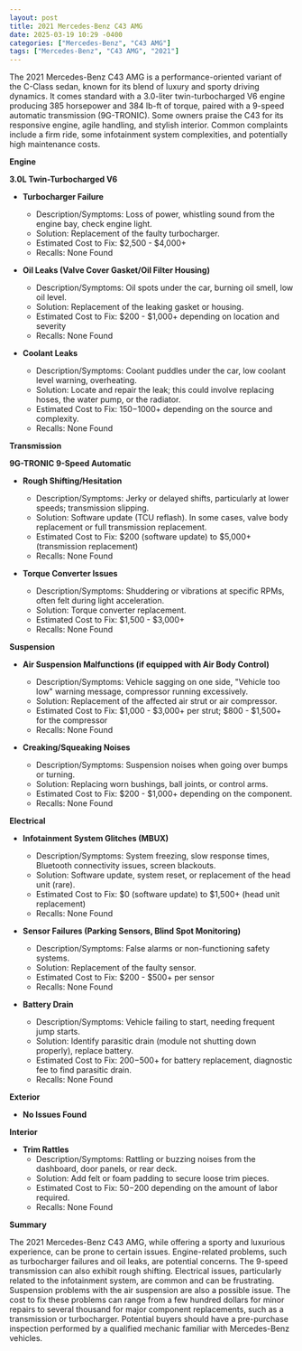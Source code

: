 ```yaml
---
layout: post
title: 2021 Mercedes-Benz C43 AMG
date: 2025-03-19 10:29 -0400
categories: ["Mercedes-Benz", "C43 AMG"]
tags: ["Mercedes-Benz", "C43 AMG", "2021"]
---
```

The 2021 Mercedes-Benz C43 AMG is a performance-oriented variant of the C-Class sedan, known for its blend of luxury and sporty driving dynamics. It comes standard with a 3.0-liter twin-turbocharged V6 engine producing 385 horsepower and 384 lb-ft of torque, paired with a 9-speed automatic transmission (9G-TRONIC). Some owners praise the C43 for its responsive engine, agile handling, and stylish interior. Common complaints include a firm ride, some infotainment system complexities, and potentially high maintenance costs.

**Engine**

**3.0L Twin-Turbocharged V6**

*   **Turbocharger Failure**
    *   Description/Symptoms: Loss of power, whistling sound from the engine bay, check engine light.
    *   Solution: Replacement of the faulty turbocharger.
    *   Estimated Cost to Fix: $2,500 - $4,000+
    *   Recalls: None Found

*   **Oil Leaks (Valve Cover Gasket/Oil Filter Housing)**
    *   Description/Symptoms: Oil spots under the car, burning oil smell, low oil level.
    *   Solution: Replacement of the leaking gasket or housing.
    *   Estimated Cost to Fix: $200 - $1,000+ depending on location and severity
    *   Recalls: None Found

* **Coolant Leaks**
    *   Description/Symptoms: Coolant puddles under the car, low coolant level warning, overheating.
    *   Solution: Locate and repair the leak; this could involve replacing hoses, the water pump, or the radiator.
    *   Estimated Cost to Fix: $150-$1000+ depending on the source and complexity.
    *   Recalls: None Found

**Transmission**

**9G-TRONIC 9-Speed Automatic**

*   **Rough Shifting/Hesitation**
    *   Description/Symptoms: Jerky or delayed shifts, particularly at lower speeds; transmission slipping.
    *   Solution: Software update (TCU reflash). In some cases, valve body replacement or full transmission replacement.
    *   Estimated Cost to Fix: $200 (software update) to $5,000+ (transmission replacement)
    *   Recalls: None Found

*   **Torque Converter Issues**
    *   Description/Symptoms: Shuddering or vibrations at specific RPMs, often felt during light acceleration.
    *   Solution: Torque converter replacement.
    *   Estimated Cost to Fix: $1,500 - $3,000+
    *   Recalls: None Found

**Suspension**

*   **Air Suspension Malfunctions (if equipped with Air Body Control)**
    *   Description/Symptoms: Vehicle sagging on one side, "Vehicle too low" warning message, compressor running excessively.
    *   Solution: Replacement of the affected air strut or air compressor.
    *   Estimated Cost to Fix: $1,000 - $3,000+ per strut; $800 - $1,500+ for the compressor
    *   Recalls: None Found

*   **Creaking/Squeaking Noises**
    *   Description/Symptoms: Suspension noises when going over bumps or turning.
    *   Solution: Replacing worn bushings, ball joints, or control arms.
    *   Estimated Cost to Fix: $200 - $1,000+ depending on the component.
    *   Recalls: None Found

**Electrical**

*   **Infotainment System Glitches (MBUX)**
    *   Description/Symptoms: System freezing, slow response times, Bluetooth connectivity issues, screen blackouts.
    *   Solution: Software update, system reset, or replacement of the head unit (rare).
    *   Estimated Cost to Fix: $0 (software update) to $1,500+ (head unit replacement)
    *   Recalls: None Found

*   **Sensor Failures (Parking Sensors, Blind Spot Monitoring)**
    *   Description/Symptoms: False alarms or non-functioning safety systems.
    *   Solution: Replacement of the faulty sensor.
    *   Estimated Cost to Fix: $200 - $500+ per sensor
    *   Recalls: None Found

*   **Battery Drain**
    *   Description/Symptoms: Vehicle failing to start, needing frequent jump starts.
    *   Solution: Identify parasitic drain (module not shutting down properly), replace battery.
    *   Estimated Cost to Fix: $200-$500+ for battery replacement, diagnostic fee to find parasitic drain.
    *   Recalls: None Found

**Exterior**

*   **No Issues Found**

**Interior**

*   **Trim Rattles**
    *   Description/Symptoms: Rattling or buzzing noises from the dashboard, door panels, or rear deck.
    *   Solution: Add felt or foam padding to secure loose trim pieces.
    *   Estimated Cost to Fix: $50-$200 depending on the amount of labor required.
    *   Recalls: None Found

**Summary**

The 2021 Mercedes-Benz C43 AMG, while offering a sporty and luxurious experience, can be prone to certain issues. Engine-related problems, such as turbocharger failures and oil leaks, are potential concerns. The 9-speed transmission can also exhibit rough shifting. Electrical issues, particularly related to the infotainment system, are common and can be frustrating. Suspension problems with the air suspension are also a possible issue. The cost to fix these problems can range from a few hundred dollars for minor repairs to several thousand for major component replacements, such as a transmission or turbocharger. Potential buyers should have a pre-purchase inspection performed by a qualified mechanic familiar with Mercedes-Benz vehicles.

